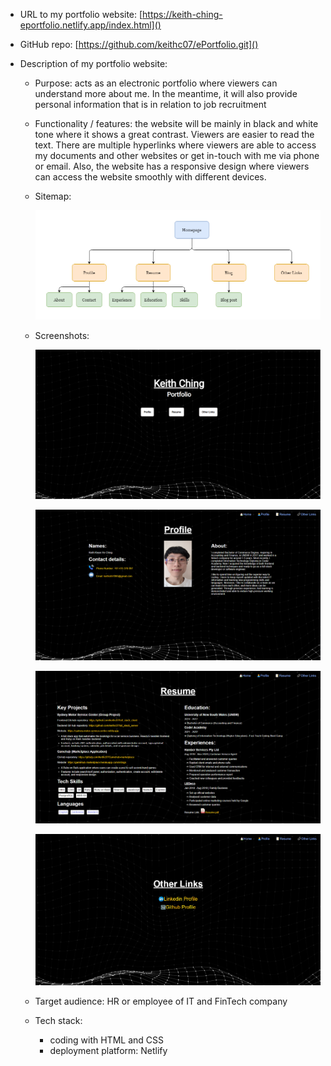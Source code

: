 * URL to my portfolio website: [https://keith-ching-eportfolio.netlify.app/index.html]()

* GitHub repo: [https://github.com/keithc07/ePortfolio.git]()

* Description of my portfolio website:

  * Purpose: acts as an electronic portfolio where viewers can understand more about me. In the meantime, it will also provide personal information that is in relation to job recruitment
  
  * Functionality / features: the website will be mainly in black and white tone where it shows a great contrast. Viewers are easier to read the text. There are multiple hyperlinks where viewers are able to access my documents and other websites or get in-touch with me via phone or email. Also, the website has a responsive design where viewers can access the website smoothly with different devices.

  * Sitemap:
  
    ![screenshot1](docs/screenshot1.png)
    
  * Screenshots:
  
    ![screenshot2](docs/screenshot2.png)
  
    ![screenshot3](docs/screenshot3.png)
  
    ![screenshot4](docs/screenshot4.png)
  
    ![screenshot5](docs/screenshot5.png)
  
  * Target audience: HR or employee of IT and FinTech company
  
  * Tech stack:
  
    * coding with HTML and CSS
    * deployment platform: Netlify
